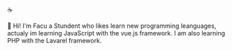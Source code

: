 :coffee:

:wave: Hi! I'm Facu a Stundent who likes learn new programming leanguages, actualy im learning JavaScript with the vue.js framework.
I am also learning PHP with the Lavarel framework.


